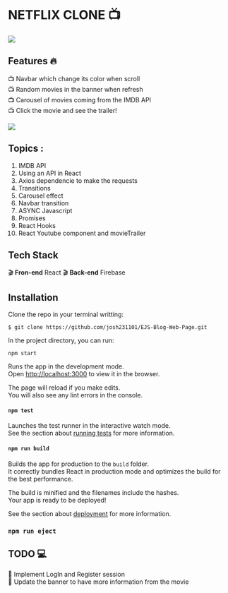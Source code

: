 # NETFLIX CLONE :tv:

<img src="https://i.ibb.co/QcdSzWY/Netflix-clone.png">

## Features :fire:
:tv: Navbar which change its color when scroll<br> 
:tv: Random movies in the banner when refresh<br>
:tv: Carousel of movies coming from the IMDB API<br>
:tv: Click the movie and see the trailer!<br>

<img src="https://i.ibb.co/DzwZLHy/Netlfix-play-clonr.png">

## Topics : 
1. IMDB API
2. Using an API in React
3. Axios dependencie to make the requests
4. Transitions
5. Carousel effect
6. Navbar transition
7. ASYNC Javascript
8. Promises
9. React Hooks
10. React Youtube component and movieTrailer

## Tech Stack
:clapper: **Fron-end** React
:clapper: **Back-end** Firebase

## Installation
Clone the repo in your terminal writting:

```
$ git clone https://github.com/josh231101/EJS-Blog-Web-Page.git
```

In the project directory, you can run:

`npm start`

Runs the app in the development mode.<br />
Open [http://localhost:3000](http://localhost:3000) to view it in the browser.

The page will reload if you make edits.<br />
You will also see any lint errors in the console.

#### `npm test`

Launches the test runner in the interactive watch mode.<br />
See the section about [running tests](https://facebook.github.io/create-react-app/docs/running-tests) for more information.

#### `npm run build`

Builds the app for production to the `build` folder.<br />
It correctly bundles React in production mode and optimizes the build for the best performance.

The build is minified and the filenames include the hashes.<br />
Your app is ready to be deployed!

See the section about [deployment](https://facebook.github.io/create-react-app/docs/deployment) for more information.

### `npm run eject`

## TODO :computer:
:pushpin: Implement LogIn and Register session <br>
:pushpin: Update the banner to have more information from the movie